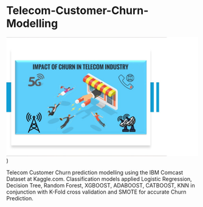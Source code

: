 # Telecom-Customer-Churn-Modelling

![image](https://github.com/shreymukh2020/Telecom-Customer-Churn-Modelling/blob/main/Telecom%20Customer%20churn.jpg))

Telecom Customer Churn prediction modelling using the IBM Comcast Dataset at Kaggle.com. Classification models applied Logistic Regression, Decision Tree, Random Forest, XGBOOST, ADABOOST, CATBOOST, KNN in conjunction with K-Fold cross validation and SMOTE for accurate Churn Prediction.

